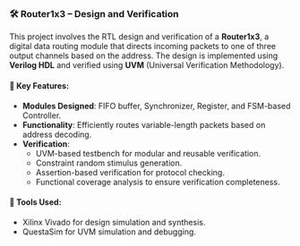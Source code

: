 

### 🛠️ Router1x3 – Design and Verification

This project involves the RTL design and verification of a **Router1x3**, a digital data routing module that directs incoming packets to one of three output channels based on the address. The design is implemented using **Verilog HDL** and verified using **UVM** (Universal Verification Methodology).

#### 🔧 Key Features:
- **Modules Designed**: FIFO buffer, Synchronizer, Register, and FSM-based Controller.
- **Functionality**: Efficiently routes variable-length packets based on address decoding.
- **Verification**: 
  - UVM-based testbench for modular and reusable verification.
  - Constraint random stimulus generation.
  - Assertion-based verification for protocol checking.
  - Functional coverage analysis to ensure verification completeness.
  
#### 🧰 Tools Used:
- Xilinx Vivado for design simulation and synthesis.
- QuestaSim for UVM simulation and debugging.
